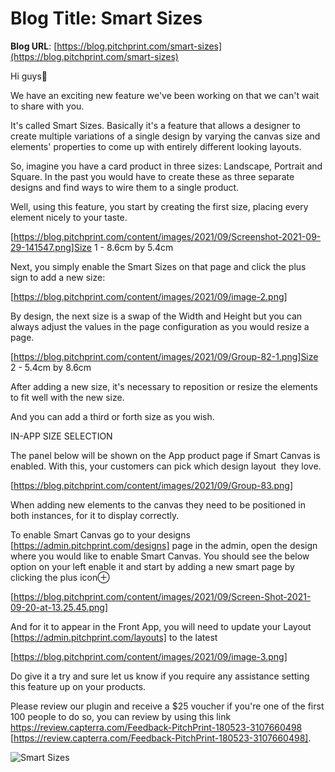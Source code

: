 # **Blog Title**: Smart Sizes

**Blog URL**: [https://blog.pitchprint.com/smart-sizes](https://blog.pitchprint.com/smart-sizes)

Hi guys👋

We have an exciting new feature we've been working on that we can't wait to share with you.

It's called Smart Sizes. Basically it's a feature that allows a designer to create multiple variations of a single design by varying the
canvas size and elements' properties to come up with entirely different looking layouts.

So, imagine you have a card product in three sizes: Landscape, Portrait and Square. In the past you would have to create these as three
separate designs and find ways to wire them to a single product.

Well, using this feature, you start by creating the first size, placing every element nicely to your taste.

[https://blog.pitchprint.com/content/images/2021/09/Screenshot-2021-09-29-141547.png]Size 1 - 8.6cm by 5.4cm

Next, you simply enable the Smart Sizes on that page and click the plus sign to add a new size:

[https://blog.pitchprint.com/content/images/2021/09/image-2.png]

By design, the next size is a swap of the Width and Height but you can always adjust the values in the page configuration as you would
resize a page.

[https://blog.pitchprint.com/content/images/2021/09/Group-82-1.png]Size 2 - 5.4cm by 8.6cm

After adding a new size, it's necessary to reposition or resize the elements to fit well with the new size.

And you can add a third or forth size as you wish.


IN-APP SIZE SELECTION

The panel below will be shown on the App product page if Smart Canvas is enabled. With this, your customers can pick which design layout
 they love.

[https://blog.pitchprint.com/content/images/2021/09/Group-83.png]

When adding new elements to the canvas they need to be positioned in both instances, for it to display correctly.

To enable Smart Canvas go to your designs [https://admin.pitchprint.com/designs] page in the admin, open the design where you would like to
enable Smart Canvas. You should see the below option on your left enable it and start by adding a new smart page by clicking the plus icon⊕

[https://blog.pitchprint.com/content/images/2021/09/Screen-Shot-2021-09-20-at-13.25.45.png]

And for it to appear in the Front App, you will need to update your Layout [https://admin.pitchprint.com/layouts] to the latest

[https://blog.pitchprint.com/content/images/2021/09/image-3.png]

Do give it a try and sure let us know if you require any assistance setting this feature up on your products.

Please review our plugin and receive a $25 voucher if you're one of the first 100 people to do so, you can review by using this link
https://review.capterra.com/Feedback-PitchPrint-180523-3107660498 [https://review.capterra.com/Feedback-PitchPrint-180523-3107660498].

![Smart Sizes](https://blog.pitchprint.com/content/images/2021/09/Smart-Resize.png)

